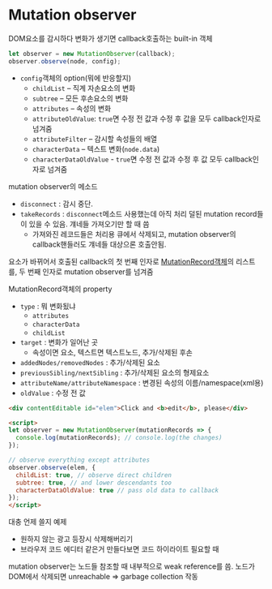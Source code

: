 # Mutation observer
DOM요소를 감시하다 변화가 생기면 callback호출하는 built-in 객체
```js
let observer = new MutationObserver(callback);
observer.observe(node, config);
```
- `config`객체의 option(뭐에 반응할지)
    - `childList` – 직계 자손요소의 변화
    - `subtree` – 모든 후손요소의 변화
    - `attributes` – 속성의 변화
    - `attributeOldValue`: `true`면 수정 전 값과 수정 후 값을 모두 callback인자로 넘겨줌
    - `attributeFilter` – 감시할 속성들의 배열
    - `characterData` – 텍스트 변화(`node.data`)
    - `characterDataOldValue` - `true`면 수정 전 값과 수정 후 값 모두 callback인자로 넘겨줌

mutation observer의 메소드
- `disconnect` : 감시 중단.
- `takeRecords` : `disconnect`메소드 사용했는데 아직 처리 덜된 mutation record들이 있을 수 있음. 걔네들 가져오기만 할 때 씀
    - 가져와진 레코드들은 처리용 큐에서 삭제되고, mutation observer의 callback핸들러도 걔네들 대상으론 호출안됨.

요소가 바뀌어서 호출된 callback의 첫 번째 인자로 [MutationRecord객체](https://dom.spec.whatwg.org/#mutationrecord)의 리스트를, 두 번째 인자로 mutation observer를 넘겨줌

MutationRecord객체의 property
- `type` : 뭐 변화됬냐
    - `attributes`
    - `characterData`
    - `childList`
- `target` : 변화가 일어난 곳
    - 속성이면 요소, 텍스트면 텍스트노드, 추가/삭제된 후손
- `addedNodes/removedNodes` : 추가/삭제된 요소
- `previousSibling/nextSibling` : 추가/삭제된 요소의 형제요소
- `attributeName/attributeNamespace` : 변경된 속성의 이름/namespace(xml용)
- `oldValue` : 수정 전 값

```HTML
<div contentEditable id="elem">Click and <b>edit</b>, please</div>

<script>
let observer = new MutationObserver(mutationRecords => {
  console.log(mutationRecords); // console.log(the changes)
});

// observe everything except attributes
observer.observe(elem, {
  childList: true, // observe direct children
  subtree: true, // and lower descendants too
  characterDataOldValue: true // pass old data to callback
});
</script>
```

대충 언제 쓸지 예제
- 원하지 않는 광고 등장시 삭제해버리기
- 브라우저 코드 에디터 같은거 만들다보면 코드 하이라이트 필요할 때

mutation observer는 노드들 참조할 때 내부적으로 weak reference를 씀. 노드가 DOM에서 삭제되면 unreachable => garbage collection 작동